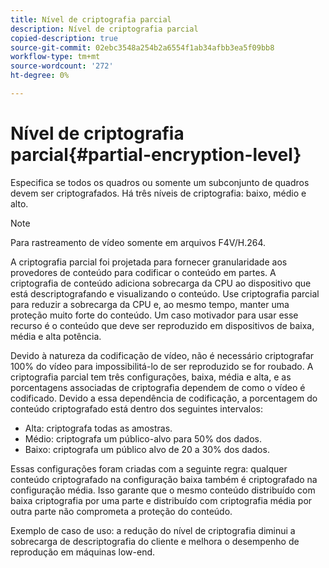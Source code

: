 ```yaml
---
title: Nível de criptografia parcial
description: Nível de criptografia parcial
copied-description: true
source-git-commit: 02ebc3548a254b2a6554f1ab34afbb3ea5f09bb8
workflow-type: tm+mt
source-wordcount: '272'
ht-degree: 0%

---
```


# Nível de criptografia parcial{#partial-encryption-level}

Especifica se todos os quadros ou somente um subconjunto de quadros devem ser criptografados. Há três níveis de criptografia: baixo, médio e alto.

>[!NOTE]
>
>Para rastreamento de vídeo somente em arquivos F4V/H.264.

A criptografia parcial foi projetada para fornecer granularidade aos provedores de conteúdo para codificar o conteúdo em partes. A criptografia de conteúdo adiciona sobrecarga da CPU ao dispositivo que está descriptografando e visualizando o conteúdo. Use criptografia parcial para reduzir a sobrecarga da CPU e, ao mesmo tempo, manter uma proteção muito forte do conteúdo. Um caso motivador para usar esse recurso é o conteúdo que deve ser reproduzido em dispositivos de baixa, média e alta potência.

Devido à natureza da codificação de vídeo, não é necessário criptografar 100% do vídeo para impossibilitá-lo de ser reproduzido se for roubado. A criptografia parcial tem três configurações, baixa, média e alta, e as porcentagens associadas de criptografia dependem de como o vídeo é codificado. Devido a essa dependência de codificação, a porcentagem do conteúdo criptografado está dentro dos seguintes intervalos:

* Alta: criptografa todas as amostras.
* Médio: criptografa um público-alvo para 50% dos dados.
* Baixo: criptografa um público alvo de 20 a 30% dos dados.

Essas configurações foram criadas com a seguinte regra: qualquer conteúdo criptografado na configuração baixa também é criptografado na configuração média. Isso garante que o mesmo conteúdo distribuído com baixa criptografia por uma parte e distribuído com criptografia média por outra parte não comprometa a proteção do conteúdo.

Exemplo de caso de uso: a redução do nível de criptografia diminui a sobrecarga de descriptografia do cliente e melhora o desempenho de reprodução em máquinas low-end.
